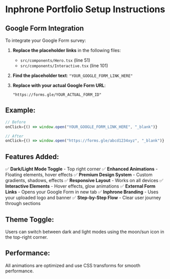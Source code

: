 # Inphrone Portfolio Setup Instructions

## Google Form Integration

To integrate your Google Form survey:

1. **Replace the placeholder links** in the following files:
   - `src/components/Hero.tsx` (line 51)
   - `src/components/Interactive.tsx` (line 101)
   
2. **Find the placeholder text**: `"YOUR_GOOGLE_FORM_LINK_HERE"`

3. **Replace with your actual Google Form URL**: 
   ```
   "https://forms.gle/YOUR_ACTUAL_FORM_ID"
   ```

## Example:
```jsx
// Before
onClick={() => window.open("YOUR_GOOGLE_FORM_LINK_HERE", "_blank")}

// After
onClick={() => window.open("https://forms.gle/abcd1234xyz", "_blank")}
```

## Features Added:

✅ **Dark/Light Mode Toggle** - Top right corner
✅ **Enhanced Animations** - Floating elements, hover effects
✅ **Premium Design System** - Custom gradients, shadows, effects
✅ **Responsive Layout** - Works on all devices
✅ **Interactive Elements** - Hover effects, glow animations
✅ **External Form Links** - Opens your Google Form in new tab
✅ **Inphrone Branding** - Uses your uploaded logo and banner
✅ **Step-by-Step Flow** - Clear user journey through sections

## Theme Toggle:
Users can switch between dark and light modes using the moon/sun icon in the top-right corner.

## Performance:
All animations are optimized and use CSS transforms for smooth performance.